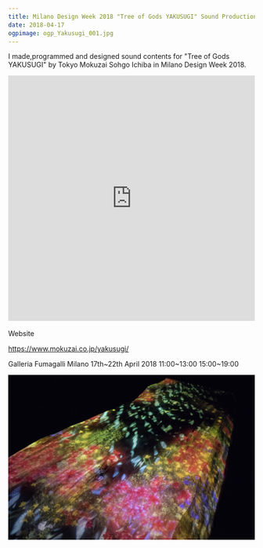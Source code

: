 ```yaml
---
title: Milano Design Week 2018 "Tree of Gods YAKUSUGI" Sound Production
date: 2018-04-17
ogpimage: ogp_Yakusugi_001.jpg
---
```


I made,programmed and designed sound contents for "Tree of Gods YAKUSUGI" by Tokyo Mokuzai Sohgo Ichiba in Milano Design Week 2018.

<iframe src="https://www.youtube.com/embed/HRGkDyv_Fbk" frameborder="0" allow="autoplay; encrypted-media" allowfullscreen style="width:100%; height:500px; min-height:300px;"></iframe>

<!--more-->

Website

<https://www.mokuzai.co.jp/yakusugi/>

Galleria Fumagalli Milano 17th~22th April 2018 11:00~13:00 15:00~19:00

![](Yakusugi_001.jpg)
